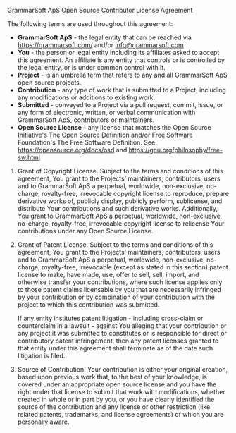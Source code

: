 GrammarSoft ApS Open Source Contributor License Agreement

The following terms are used throughout this agreement:
- **GrammarSoft ApS** - the legal entity that can be reached via https://grammarsoft.com/ and/or info@grammarsoft.com
- **You** - the person or legal entity including its affiliates asked to accept this agreement. An affiliate is any entity that controls or is controlled by the legal entity, or is under common control with it.
- **Project** - is an umbrella term that refers to any and all GrammarSoft ApS open source projects.
- **Contribution** - any type of work that is submitted to a Project, including any modifications or additions to existing work.
- **Submitted** - conveyed to a Project via a pull request, commit, issue, or any form of electronic, written, or verbal communication with GrammarSoft ApS, contributors or maintainers.
- **Open Source License** - any license that matches the Open Source Initiative's The Open Source Definition and/or Free Software Foundation's The Free Software Definition. See https://opensource.org/docs/osd and https://gnu.org/philosophy/free-sw.html

1. Grant of Copyright License.
    Subject to the terms and conditions of this agreement, You grant to the Projects’ maintainers, contributors, users and to GrammarSoft ApS a perpetual, worldwide, non-exclusive, no-charge, royalty-free, irrevocable copyright license to reproduce, prepare derivative works of, publicly display, publicly perform, sublicense, and distribute Your contributions and such derivative works. Additionally, You grant to GrammarSoft ApS a perpetual, worldwide, non-exclusive, no-charge, royalty-free, irrevocable copyright license to relicense Your contributions under any Open Source License.

2. Grant of Patent License.
    Subject to the terms and conditions of this agreement, You grant to the Projects’ maintainers, contributors, users and to GrammarSoft ApS a perpetual, worldwide, non-exclusive, no-charge, royalty-free, irrevocable (except as stated in this section) patent license to make, have made, use, offer to sell, sell, import, and otherwise transfer your contributions, where such license applies only to those patent claims licensable by you that are necessarily infringed by your contribution or by combination of your contribution with the project to which this contribution was submitted.

    If any entity institutes patent litigation - including cross-claim or counterclaim in a lawsuit - against You alleging that your contribution or any project it was submitted to constitutes or is responsible for direct or contributory patent infringement, then any patent licenses granted to that entity under this agreement shall terminate as of the date such litigation is filed.

3. Source of Contribution.
    Your contribution is either your original creation, based upon previous work that, to the best of your knowledge, is covered under an appropriate open source license and you have the right under that license to submit that work with modifications, whether created in whole or in part by you, or you have clearly identified the source of the contribution and any license or other restriction (like related patents, trademarks, and license agreements) of which you are personally aware.
